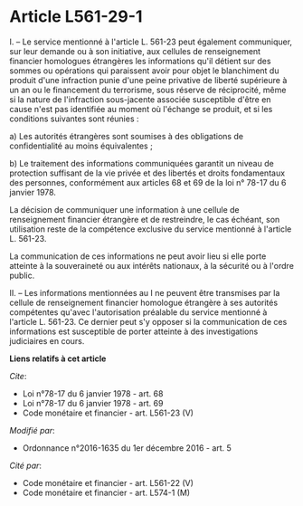 # Article L561-29-1

I. – Le service mentionné à l'article L. 561-23 peut également communiquer, sur leur demande ou à son initiative, aux
cellules de renseignement financier homologues étrangères les informations qu'il détient sur des sommes ou opérations qui
paraissent avoir pour objet le blanchiment du produit d'une infraction punie d'une peine privative de liberté supérieure à un
an ou le financement du terrorisme, sous réserve de réciprocité, même si la nature de l'infraction sous-jacente associée
susceptible d'être en cause n'est pas identifiée au moment où l'échange se produit, et si les conditions suivantes sont
réunies : 

a) Les autorités étrangères sont soumises à des obligations de confidentialité au moins équivalentes ; 

b) Le traitement des informations communiquées garantit un niveau de protection suffisant de la vie privée et des libertés et
droits fondamentaux des personnes, conformément aux articles 68 et 69 de la loi n° 78-17 du 6 janvier 1978. 

La décision de communiquer une information à une cellule de renseignement financier étrangère et de restreindre, le cas
échéant, son utilisation reste de la compétence exclusive du service mentionné à l'article L. 561-23. 

La communication de ces informations ne peut avoir lieu si elle porte atteinte à la souveraineté ou aux intérêts nationaux, à
la sécurité ou à l'ordre public. 

II. – Les informations mentionnées au I ne peuvent être transmises par la cellule de renseignement financier homologue
étrangère à ses autorités compétentes qu'avec l'autorisation préalable du service mentionné à l'article L. 561-23. Ce dernier
peut s'y opposer si la communication de ces informations est susceptible de porter atteinte à des investigations judiciaires
en cours.

**Liens relatifs à cet article**

_Cite_:

  - Loi n°78-17 du 6 janvier 1978 - art. 68
  - Loi n°78-17 du 6 janvier 1978 - art. 69
  - Code monétaire et financier - art. L561-23 (V)

_Modifié par_:

  - Ordonnance n°2016-1635 du 1er décembre 2016 - art. 5

_Cité par_:

  - Code monétaire et financier - art. L561-22 (V)
  - Code monétaire et financier - art. L574-1 (M)
